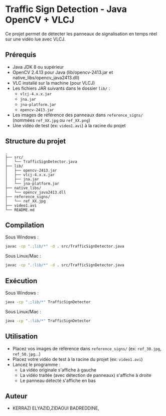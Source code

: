 # Traffic Sign Detection - Java OpenCV + VLCJ

Ce projet permet de détecter les panneaux de signalisation en temps réel sur une vidéo lue avec VLCJ.

## Prérequis

- Java JDK 8 ou supérieur
- OpenCV 2.4.13 pour Java (lib/opencv-2413.jar et native_libs/opencv_java2413.dll)
- VLC installé sur la machine (pour VLCJ)
- Les fichiers JAR suivants dans le dossier `lib/` :
  - `vlcj-4.x.x.jar`
  - `jna.jar`
  - `jna-platform.jar`
  - `opencv-2413.jar`
- Les images de référence des panneaux dans `reference_signs/` (nommées `ref_XX.jpg` ou `ref_XX.png`)
- Une vidéo de test (ex: `video1.avi`) à la racine du projet

## Structure du projet

```
.
├── src/
│   └── TrafficSignDetector.java
├── lib/
│   ├── opencv-2413.jar
│   ├── vlcj-4.x.x.jar
│   ├── jna.jar
│   └── jna-platform.jar
├── native_libs/
│   └── opencv_java2413.dll
├── reference_signs/
│   └── ref_XX.jpg
├── video1.avi
└── README.md
```

## Compilation

Sous Windows :
```bash
javac -cp ".;lib/*" -d . src/TrafficSignDetector.java
```
Sous Linux/Mac :
```bash
javac -cp ".:lib/*" -d . src/TrafficSignDetector.java
```

## Exécution

Sous Windows :
```bash
java -cp ".;lib/*" TrafficSignDetector
```
Sous Linux/Mac :
```bash
java -cp ".:lib/*" TrafficSignDetector
```

## Utilisation

- Placez vos images de référence dans `reference_signs/` (ex: `ref_30.jpg`, `ref_50.jpg`...)
- Placez votre vidéo de test à la racine du projet (ex: `video1.avi`)
- Lancez le programme :
  - La vidéo originale s'affiche à gauche
  - La vidéo traitée (avec détection de panneaux) s'affiche à droite
  - Le panneau détecté s'affiche en bas


## Auteur
- KERRAZI ELYAZID,ZIDAOUI BADREDDINE,
